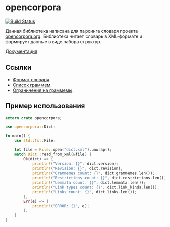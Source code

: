 # opencorpora

[![Build Status](https://travis-ci.org/antage/opencorpora.svg?branch=master)](https://travis-ci.org/antage/opencorpora)

Данная библиотека написана для парсинга словаря проекта [opencorpora.org](http://opencorpora.org/dict.php). Библиотека читает словарь в XML-формате и формирует данные в виде набора структур.

[Документация](https://antage.github.io/opencorpora/opencorpora/index.html)

## Ссылки
* [Формат словаря](http://opencorpora.org/?page=export).
* [Список граммем](http://opencorpora.org/dict.php?act=gram).
* [Ограничения на граммемы](http://opencorpora.org/dict.php?act=gram_restr).

## Пример использования

```rust
extern crate opencorpora;

use opencorpora::Dict;

fn main() {
    use std::fs::File;

    let file = File::open("dict.xml").unwrap();
    match Dict::read_from_xml(&file) {
        Ok(dict) => {
            println!("Version: {}", dict.version);
            println!("Revision: {}", dict.revision);
            println!("Grammemes count: {}", dict.grammemes.len());
            println!("Restrictions count: {}", dict.restrictions.len());
            println!("Lemmata count: {}", dict.lemmata.len());
            println!("Link types count: {}", dict.link_kinds.len());
            println!("Links count: {}", dict.links.len());
        },
        Err(e) => {
            println!("ERROR: {}", e);
        },
    }
}
```
